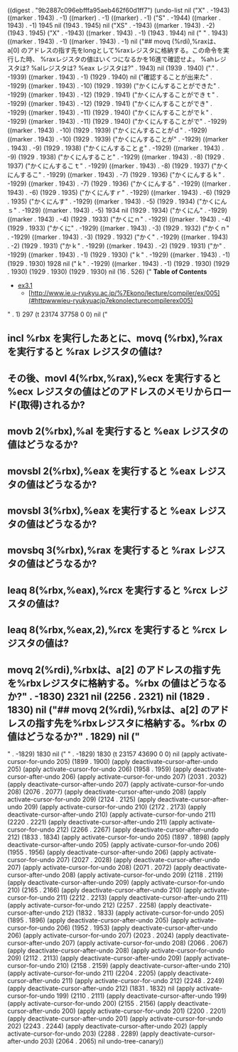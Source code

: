 
((digest . "9b2887c096ebfffa95aeb462f60d1ff7") (undo-list nil ("X" . -1943) ((marker . 1943) . -1) ((marker) . -1) ((marker) . -1) ("S" . -1944) ((marker . 1943) . -1) 1945 nil (1943 . 1945) nil ("XS" . -1943) ((marker . 1943) . -2) (1943 . 1945) ("X" . -1943) ((marker . 1943) . -1) (1943 . 1944) nil ("
" . 1943) ((marker . 1943) . -1) ((marker . 1943) . -1) nil ("## movq (%rdi),%raxは、a[0] のアドレスの指す先をlongとして%raxレジスタに格納する。この命令を実行した時、 %raxレジスタの値はいくつになるかを16進で確認せよ。 %ahレジスタは? %alレジスタは? %eax レジスタは?" . 1943) nil (1939 . 1940) ("." . -1939) ((marker . 1943) . -1) (1929 . 1940) nil ("確認することが出来た" . -1929) ((marker . 1943) . -10) (1929 . 1939) ("かくにんすることができた" . -1929) ((marker . 1943) . -12) (1929 . 1941) ("かくにんすることができｔ" . -1929) ((marker . 1943) . -12) (1929 . 1941) ("かくにんすることができ" . -1929) ((marker . 1943) . -11) (1929 . 1940) ("かくにんすることがでｋ" . -1929) ((marker . 1943) . -11) (1929 . 1940) ("かくにんすることがで" . -1929) ((marker . 1943) . -10) (1929 . 1939) ("かくにんすることがｄ" . -1929) ((marker . 1943) . -10) (1929 . 1939) ("かくにんすることが" . -1929) ((marker . 1943) . -9) (1929 . 1938) ("かくにんすることｇ" . -1929) ((marker . 1943) . -9) (1929 . 1938) ("かくにんすること" . -1929) ((marker . 1943) . -8) (1929 . 1937) ("かくにんするこｔ" . -1929) ((marker . 1943) . -8) (1929 . 1937) ("かくにんするこ" . -1929) ((marker . 1943) . -7) (1929 . 1936) ("かくにんするｋ" . -1929) ((marker . 1943) . -7) (1929 . 1936) ("かくにんする" . -1929) ((marker . 1943) . -6) (1929 . 1935) ("かくにんすｒ" . -1929) ((marker . 1943) . -6) (1929 . 1935) ("かくにんす" . -1929) ((marker . 1943) . -5) (1929 . 1934) ("かくにんｓ" . -1929) ((marker . 1943) . -5) 1934 nil (1929 . 1934) ("かくにん" . -1929) ((marker . 1943) . -4) (1929 . 1933) ("かくにｎ" . -1929) ((marker . 1943) . -4) (1929 . 1933) ("かくに" . -1929) ((marker . 1943) . -3) (1929 . 1932) ("かくｎ" . -1929) ((marker . 1943) . -3) (1929 . 1932) ("かく" . -1929) ((marker . 1943) . -2) (1929 . 1931) ("かｋ" . -1929) ((marker . 1943) . -2) (1929 . 1931) ("か" . -1929) ((marker . 1943) . -1) (1929 . 1930) ("ｋ" . -1929) ((marker . 1943) . -1) (1929 . 1930) 1928 nil ("ｋ" . -1929) ((marker . 1943) . -1) (1929 . 1930) (1929 . 1930) (1929 . 1930) (1929 . 1930) nil (16 . 526) ("<!-- markdown-toc start - Don't edit this section. Run M-x markdown-toc-generate-toc again -->
**Table of Contents**

- [ex3.1](#ex31)
    - [http://www.ie.u-ryukyu.ac.jp/%7Ekono/lecture/compiler/ex/005](#httpwwwieu-ryukyuacjp7ekonolecturecompilerex005)

<!-- markdown-toc end -->
" . 1) 297 (t 23174 37758 0 0) nil ("
## incl %rbx を実行したあとに、movq (%rbx),%rax を実行すると %rax レジスタの値は?
## その後、movl 4(%rbx,%rax),%ecx を実行すると %ecx レジスタの値はどのアドレスのメモリからロード(取得)されるか?
## movb 2(%rbx),%al を実行すると %eax レジスタの値はどうなるか?
## movsbl 2(%rbx),%eax を実行すると %eax レジスタの値はどうなるか?
## movsbl 3(%rbx),%eax を実行すると %eax レジスタの値はどうなるか?
## movsbq 3(%rbx),%rax を実行すると %rax レジスタの値はどうなるか?
## leaq 8(%rbx,%eax),%rcx を実行すると %rcx レジスタの値は?
## leaq 8(%rbx,%eax,2),%rcx を実行すると %rcx レジスタの値は?


## movq 2(%rdi),%rbxは、a[2] のアドレスの指す先を%rbxレジスタに格納する。%rbx の値はどうなるか?" . -1830) 2321 nil (2256 . 2321) nil (1829 . 1830) nil ("## movq 2(%rdi),%rbxは、a[2] のアドレスの指す先を%rbxレジスタに格納する。%rbx の値はどうなるか?" . 1829) nil ("
" . -1829) 1830 nil ("
" . -1829) 1830 (t 23157 43690 0 0) nil (apply activate-cursor-for-undo 205) (1899 . 1900) (apply deactivate-cursor-after-undo 205) (apply activate-cursor-for-undo 206) (1958 . 1959) (apply deactivate-cursor-after-undo 206) (apply activate-cursor-for-undo 207) (2031 . 2032) (apply deactivate-cursor-after-undo 207) (apply activate-cursor-for-undo 208) (2076 . 2077) (apply deactivate-cursor-after-undo 208) (apply activate-cursor-for-undo 209) (2124 . 2125) (apply deactivate-cursor-after-undo 209) (apply activate-cursor-for-undo 210) (2172 . 2173) (apply deactivate-cursor-after-undo 210) (apply activate-cursor-for-undo 211) (2220 . 2221) (apply deactivate-cursor-after-undo 211) (apply activate-cursor-for-undo 212) (2266 . 2267) (apply deactivate-cursor-after-undo 212) (1833 . 1834) (apply activate-cursor-for-undo 205) (1897 . 1898) (apply deactivate-cursor-after-undo 205) (apply activate-cursor-for-undo 206) (1955 . 1956) (apply deactivate-cursor-after-undo 206) (apply activate-cursor-for-undo 207) (2027 . 2028) (apply deactivate-cursor-after-undo 207) (apply activate-cursor-for-undo 208) (2071 . 2072) (apply deactivate-cursor-after-undo 208) (apply activate-cursor-for-undo 209) (2118 . 2119) (apply deactivate-cursor-after-undo 209) (apply activate-cursor-for-undo 210) (2165 . 2166) (apply deactivate-cursor-after-undo 210) (apply activate-cursor-for-undo 211) (2212 . 2213) (apply deactivate-cursor-after-undo 211) (apply activate-cursor-for-undo 212) (2257 . 2258) (apply deactivate-cursor-after-undo 212) (1832 . 1833) (apply activate-cursor-for-undo 205) (1895 . 1896) (apply deactivate-cursor-after-undo 205) (apply activate-cursor-for-undo 206) (1952 . 1953) (apply deactivate-cursor-after-undo 206) (apply activate-cursor-for-undo 207) (2023 . 2024) (apply deactivate-cursor-after-undo 207) (apply activate-cursor-for-undo 208) (2066 . 2067) (apply deactivate-cursor-after-undo 208) (apply activate-cursor-for-undo 209) (2112 . 2113) (apply deactivate-cursor-after-undo 209) (apply activate-cursor-for-undo 210) (2158 . 2159) (apply deactivate-cursor-after-undo 210) (apply activate-cursor-for-undo 211) (2204 . 2205) (apply deactivate-cursor-after-undo 211) (apply activate-cursor-for-undo 212) (2248 . 2249) (apply deactivate-cursor-after-undo 212) (1831 . 1832) nil (apply activate-cursor-for-undo 199) (2110 . 2111) (apply deactivate-cursor-after-undo 199) (apply activate-cursor-for-undo 200) (2155 . 2156) (apply deactivate-cursor-after-undo 200) (apply activate-cursor-for-undo 201) (2200 . 2201) (apply deactivate-cursor-after-undo 201) (apply activate-cursor-for-undo 202) (2243 . 2244) (apply deactivate-cursor-after-undo 202) (apply activate-cursor-for-undo 203) (2288 . 2289) (apply deactivate-cursor-after-undo 203) (2064 . 2065) nil undo-tree-canary))

